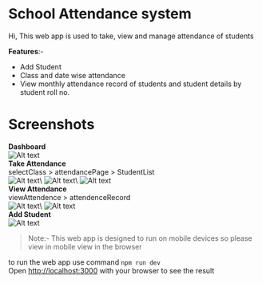 # School Attendance system

Hi, This web app is used to take, view and manage attendance of students

**Features**:-
 - Add Student
 - Class and date wise attendance
 - View monthly attendance record of students and student details by student roll no.

# Screenshots
**Dashboard**\
![Alt text](Dashboard.PNG)\
**Take Attendance**\
selectClass > attendancePage > StudentList\
![Alt text](<Select Class.PNG>)\ ![Alt text](<Attendance Page.PNG>)\ ![Alt text](<List of students.PNG>)\
**View Attendance**\
viewAttendence > attendenceRecord\
![Alt text](<choose student.PNG>)\ ![Alt text](<Attendance Record.PNG>)\
**Add Student**\
![Alt text](<Add Student.PNG>)

>Note:- This web app is designed to run on mobile devices so please view in mobile view in the browser

to run the web app use command `npm run dev`\
Open [http://localhost:3000](http://localhost:3000) with your browser to see the result